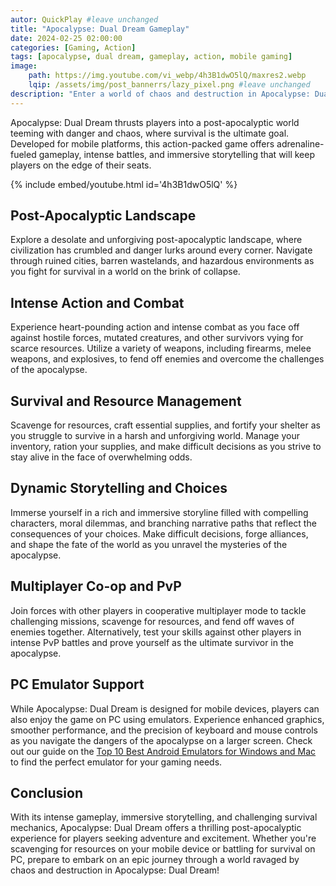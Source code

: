 ```yaml
---
autor: QuickPlay #leave unchanged
title: "Apocalypse: Dual Dream Gameplay"
date: 2024-02-25 02:00:00
categories: [Gaming, Action]
tags: [apocalypse, dual dream, gameplay, action, mobile gaming]
image: 
    path: https://img.youtube.com/vi_webp/4h3B1dwO5lQ/maxres2.webp 
    lqip: /assets/img/post_bannerrs/lazy_pixel.png #leave unchanged
description: "Enter a world of chaos and destruction in Apocalypse: Dual Dream, an action-packed game that challenges players to survive in a post-apocalyptic landscape filled with danger and uncertainty. Discover its intense gameplay, diverse weapons, and how to emerge victorious in the fight for survival on both mobile and PC with emulators."
---
```


Apocalypse: Dual Dream thrusts players into a post-apocalyptic world teeming with danger and chaos, where survival is the ultimate goal. Developed for mobile platforms, this action-packed game offers adrenaline-fueled gameplay, intense battles, and immersive storytelling that will keep players on the edge of their seats.

{% include embed/youtube.html id='4h3B1dwO5lQ' %}

## Post-Apocalyptic Landscape
Explore a desolate and unforgiving post-apocalyptic landscape, where civilization has crumbled and danger lurks around every corner. Navigate through ruined cities, barren wastelands, and hazardous environments as you fight for survival in a world on the brink of collapse.

## Intense Action and Combat
Experience heart-pounding action and intense combat as you face off against hostile forces, mutated creatures, and other survivors vying for scarce resources. Utilize a variety of weapons, including firearms, melee weapons, and explosives, to fend off enemies and overcome the challenges of the apocalypse.

## Survival and Resource Management
Scavenge for resources, craft essential supplies, and fortify your shelter as you struggle to survive in a harsh and unforgiving world. Manage your inventory, ration your supplies, and make difficult decisions as you strive to stay alive in the face of overwhelming odds.

## Dynamic Storytelling and Choices
Immerse yourself in a rich and immersive storyline filled with compelling characters, moral dilemmas, and branching narrative paths that reflect the consequences of your choices. Make difficult decisions, forge alliances, and shape the fate of the world as you unravel the mysteries of the apocalypse.

## Multiplayer Co-op and PvP
Join forces with other players in cooperative multiplayer mode to tackle challenging missions, scavenge for resources, and fend off waves of enemies together. Alternatively, test your skills against other players in intense PvP battles and prove yourself as the ultimate survivor in the apocalypse.

## PC Emulator Support
While Apocalypse: Dual Dream is designed for mobile devices, players can also enjoy the game on PC using emulators. Experience enhanced graphics, smoother performance, and the precision of keyboard and mouse controls as you navigate the dangers of the apocalypse on a larger screen. Check out our guide on the [Top 10 Best Android Emulators for Windows and Mac](https://quickplaymobile.github.io/posts/Top-10-Best-Android-Emulators-for-Windows-and-Mac/) to find the perfect emulator for your gaming needs.

## Conclusion
With its intense gameplay, immersive storytelling, and challenging survival mechanics, Apocalypse: Dual Dream offers a thrilling post-apocalyptic experience for players seeking adventure and excitement. Whether you're scavenging for resources on your mobile device or battling for survival on PC, prepare to embark on an epic journey through a world ravaged by chaos and destruction in Apocalypse: Dual Dream!

